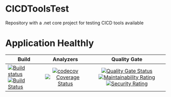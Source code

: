 # CICDToolsTest
Repository with a .net core project for testing CICD tools available 

# Application Healthly

Build    | Analyzers     | Quality Gate
-------- | :------------:| :------------: 
[![Build status](https://ci.appveyor.com/api/projects/status/anwad54j2a0t95yo/branch/master?svg=true)](https://ci.appveyor.com/project/rsmivb/cicdtoolstest/branch/master) [![Build Status](https://travis-ci.org/rsmivb/CICDToolsTest.svg?branch=master)](https://travis-ci.org/rsmivb/CICDToolsTest) | [![codecov](https://codecov.io/gh/rsmivb/cicdtoolstest/branch/master/graph/badge.svg)](https://codecov.io/gh/rsmivb/cicdtoolstest) [![Coverage Status](https://coveralls.io/repos/github/rsmivb/CICDToolsTest/badge.svg?branch=master)](https://coveralls.io/github/rsmivb/CICDToolsTest?branch=master) | [![Quality Gate Status](https://sonarcloud.io/api/project_badges/measure?project=rsmivb_CICDTools&metric=alert_status)](https://sonarcloud.io/dashboard?id=rsmivb_CICDTools) [![Maintainability Rating](https://sonarcloud.io/api/project_badges/measure?project=rsmivb_LotteryApp&metric=sqale_rating)](https://sonarcloud.io/dashboard?id=rsmivb_CICDTools) [![Security Rating](https://sonarcloud.io/api/project_badges/measure?project=rsmivb_LotteryApp&metric=security_rating)](https://sonarcloud.io/dashboard?id=rsmivb_CICDTools)
